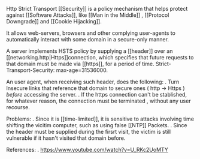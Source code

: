 Http Strict Transport [[Security]] is a policy mechanism that helps protect against [[Software Attacks]], like [[Man in the Middle]] , [[Protocol Downgrade]] and [[Cookie Hijacking]].

It allows web-servers, browsers and other complying user-agents to automatically interact with some domain in a secure-only manner. 

A server implements HSTS policy by supplying a [[header]] over an [[networking.http|Https]]connection, which specifies that future requests to that domain must be made via [[https]], for a period of time. 
    Strict-Transport-Security: max-age=31536000.

An user agent, when receiving such header, does the following:
    . Turn  Insecure links that reference that domain to secure ones ( http -> Https ) *before* accessing the server.
    . If the https connection can't be stablished, for whatever reason, the connection must be terminated , without any user recourse. 

Problems:
    . Since it is [[time-limited]], it is sensitive to attacks involving time shifting the vicitim computer, such as using false [[NTP]] Packets. 
    . Since the header must be supplied during the firsrt visit, the victim is still vulnerable if it hasn't visited that domain before. 

References:
    . https://www.youtube.com/watch?v=U_RKc2UoMTY
